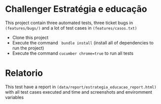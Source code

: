 # Challenger Estratégia e educação
This project contain three automated tests, three ticket bugs in ```(features/bugs/)``` and a lot of test cases in ```(features/casos.txt)```

  - Clone this project
  - Execute the command ``` bundle install``` (install all of dependencies to run the project)
  - Execute the command ``` cucumber chrome=true ``` to run all tests

# Relatorio
This test have a report in  ```(data/report/estrategia_educacao_report.html)``` with all test cases executed and time and screenshots and enviromment variables



